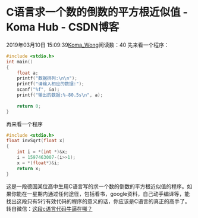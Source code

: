 # C语言求一个数的倒数的平方根近似值 - Koma Hub - CSDN博客
2019年03月10日 15:09:39[Koma_Wong](https://me.csdn.net/Rong_Toa)阅读数：40
先来看一个程序：
```cpp
#include <stdio.h>
int main()
{
    float a;
    printf("数据排列:\n\n");
    printf("请输入相应的数据:");
    scanf("%f", &a);
    printf("输出的数据:%-80.5s\n", a);
    
    return 0;
}
```
再来看一个程序
```cpp
#include <stdio.h>
float invSqrt(float x)
{
    int i = *(int *)&x;
    i = 1597463007-(i>>1);
    x = *(float*)&i;
    return x;
}
```
这是一段德国某位高中生用C语言写的求一个数的倒数的平方根近似值的程序。如果你能在一星期内通过任何途径，包括看书，google资料，自己动手编译等，能找出这段只有5行有效代码的程序的意义的话，你应该是C语言的真正的高手了。
转自微信：[这段c语言代码牛逼在哪？](http://mp.weixin.qq.com/s?__biz=MzIzNjgxNjA3MQ==&mid=2247484915&idx=1&sn=fe188561ed2f4e8820e0cb32d4402a6e&chksm=e8d3565bdfa4df4df17940fdd009c0a8fd0a74bce0b7ed07109833de850a13d01c9a72782fbd&mpshare=1&scene=1&srcid=0309bCM9YFZmPPGw9vHqxzT9#rd)
